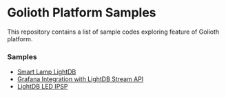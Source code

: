 # Golioth Platform Samples

This repository contains a list of sample codes exploring feature of Golioth platform.

### Samples

- [Smart Lamp LightDB](./smart-lamp)
- [Grafana Integration with LightDB Stream API](./grafana-stream-api)
- [LightDB LED IPSP](./lightdb-led-ipsp)
